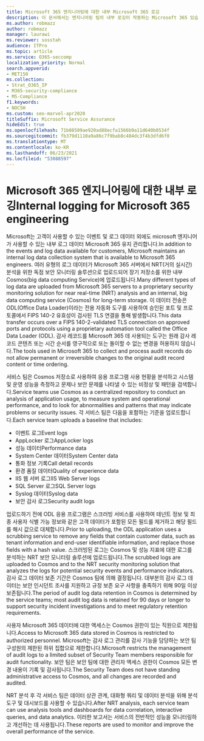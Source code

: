 ```yaml
---
title: Microsoft 365 엔지니어링에 대한 내부 Microsoft 365 로깅
description: 이 문서에서는 엔지니어링 팀의 내부 로깅이 작동하는 Microsoft 365 있습니다.
ms.author: robmazz
author: robmazz
manager: laurawi
ms.reviewer: sosstah
audience: ITPro
ms.topic: article
ms.service: O365-seccomp
localization_priority: Normal
search.appverid:
- MET150
ms.collection:
- Strat_O365_IP
- M365-security-compliance
- MS-Compliance
f1.keywords:
- NOCSH
ms.custom: seo-marvel-apr2020
titleSuffix: Microsoft Service Assurance
hideEdit: true
ms.openlocfilehash: 71b08509ae920ad88ecfa1566b9a11d640b0534f
ms.sourcegitcommit: fb379d1110a9a86c7f9bab8c484dc3f4b3dfd6f0
ms.translationtype: MT
ms.contentlocale: ko-KR
ms.lasthandoff: 06/23/2021
ms.locfileid: "53088597"
---
```

# <a name="internal-logging-for-microsoft-365-engineering"></a><span data-ttu-id="e69a1-103">Microsoft 365 엔지니어링에 대한 내부 로깅</span><span class="sxs-lookup"><span data-stu-id="e69a1-103">Internal logging for Microsoft 365 engineering</span></span>

<span data-ttu-id="e69a1-104">Microsoft는 고객이 사용할 수 있는 이벤트 및 로그 데이터 외에도 microsoft 엔지니어가 사용할 수 있는 내부 로그 데이터 Microsoft 365 유지 관리합니다.</span><span class="sxs-lookup"><span data-stu-id="e69a1-104">In addition to the events and log data available for customers, Microsoft maintains an internal log data collection system that is available to Microsoft 365 engineers.</span></span> <span data-ttu-id="e69a1-105">여러 유형의 로그 데이터가 Microsoft 365 서버에서 NRT(거의 실시간) 분석을 위한 독점 보안 모니터링 솔루션으로 업로드되어 장기 저장소를 위한 내부 Cosmos(big data computing Service)에 업로드됩니다.</span><span class="sxs-lookup"><span data-stu-id="e69a1-105">Many different types of log data are uploaded from Microsoft 365 servers to a proprietary security monitoring solution for near real-time (NRT) analysis and an internal, big data computing service (Cosmos) for long-term storage.</span></span> <span data-ttu-id="e69a1-106">이 데이터 전송은 ODL(Office Data Loader)이라는 전용 자동화 도구를 사용하여 승인된 포트 및 프로토콜에서 FIPS 140-2 유효성이 검사된 TLS 연결을 통해 발생합니다.</span><span class="sxs-lookup"><span data-stu-id="e69a1-106">This data transfer occurs over a FIPS 140-2-validated TLS connection on approved ports and protocols using a proprietary automation tool called the Office Data Loader (ODL).</span></span> <span data-ttu-id="e69a1-107">감사 레코드를 Microsoft 365 데 사용되는 도구는 원래 감사 레코드 콘텐츠 또는 시간 순서를 영구적으로 또는 돌이할 수 없는 변경을 허용하지 않습니다.</span><span class="sxs-lookup"><span data-stu-id="e69a1-107">The tools used in Microsoft 365 to collect and process audit records do not allow permanent or irreversible changes to the original audit record content or time ordering.</span></span>

<span data-ttu-id="e69a1-108">서비스 팀은 Cosmos 저장소로 사용하여 응용 프로그램 사용 현황을 분석하고 시스템 및 운영 성능을 측정하고 문제나 보안 문제를 나타낼 수 있는 비정상 및 패턴을 검색합니다.</span><span class="sxs-lookup"><span data-stu-id="e69a1-108">Service teams use Cosmos as a centralized repository to conduct an analysis of application usage, to measure system and operational performance, and to look for abnormalities and patterns that may indicate problems or security issues.</span></span> <span data-ttu-id="e69a1-109">각 서비스 팀은 다음을 포함하는 기준을 업로드합니다.</span><span class="sxs-lookup"><span data-stu-id="e69a1-109">Each service team uploads a baseline that includes:</span></span>

- <span data-ttu-id="e69a1-110">이벤트 로그</span><span class="sxs-lookup"><span data-stu-id="e69a1-110">Event logs</span></span>
- <span data-ttu-id="e69a1-111">AppLocker 로그</span><span class="sxs-lookup"><span data-stu-id="e69a1-111">AppLocker logs</span></span>
- <span data-ttu-id="e69a1-112">성능 데이터</span><span class="sxs-lookup"><span data-stu-id="e69a1-112">Performance data</span></span>
- <span data-ttu-id="e69a1-113">System Center 데이터</span><span class="sxs-lookup"><span data-stu-id="e69a1-113">System Center data</span></span>
- <span data-ttu-id="e69a1-114">통화 정보 기록</span><span class="sxs-lookup"><span data-stu-id="e69a1-114">Call detail records</span></span>
- <span data-ttu-id="e69a1-115">환경 품질 데이터</span><span class="sxs-lookup"><span data-stu-id="e69a1-115">Quality of experience data</span></span>
- <span data-ttu-id="e69a1-116">IIS 웹 서버 로그</span><span class="sxs-lookup"><span data-stu-id="e69a1-116">IIS Web Server logs</span></span>
- <span data-ttu-id="e69a1-117">SQL Server 로그</span><span class="sxs-lookup"><span data-stu-id="e69a1-117">SQL Server logs</span></span>
- <span data-ttu-id="e69a1-118">Syslog 데이터</span><span class="sxs-lookup"><span data-stu-id="e69a1-118">Syslog data</span></span>
- <span data-ttu-id="e69a1-119">보안 감사 로그</span><span class="sxs-lookup"><span data-stu-id="e69a1-119">Security audit logs</span></span>

<span data-ttu-id="e69a1-120">업로드하기 전에 ODL 응용 프로그램은 스크러빙 서비스를 사용하여 테넌트 정보 및 최종 사용자 식별 가능 정보와 같은 고객 데이터가 포함된 모든 필드를 제거하고 해당 필드를 해시 값으로 대체합니다.</span><span class="sxs-lookup"><span data-stu-id="e69a1-120">Prior to uploading, the ODL application uses a scrubbing service to remove any fields that contain customer data, such as tenant information and end-user identifiable information, and replace those fields with a hash value.</span></span> <span data-ttu-id="e69a1-121">스크러빙된 로그는 Cosmos 및 성능 지표에 대한 로그를 분석하는 NRT 보안 모니터링 솔루션에 업로드됩니다.</span><span class="sxs-lookup"><span data-stu-id="e69a1-121">The scrubbed logs are uploaded to Cosmos and to the NRT security monitoring solution that analyzes the logs for potential security events and performance indicators.</span></span> <span data-ttu-id="e69a1-122">감사 로그 데이터 보존 기간은 Cosmos 팀에 의해 결정됩니다. 대부분의 감사 로그 데이터는 보안 인시던트 조사를 지원하고 규정 보존 요구 사항을 충족하기 위해 90일 이상 보존됩니다.</span><span class="sxs-lookup"><span data-stu-id="e69a1-122">The period of audit log data retention in Cosmos is determined by the service teams; most audit log data is retained for 90 days or longer to support security incident investigations and to meet regulatory retention requirements.</span></span>

<span data-ttu-id="e69a1-123">사용자 Microsoft 365 데이터에 대한 액세스는 Cosmos 권한이 있는 직원으로 제한됩니다.</span><span class="sxs-lookup"><span data-stu-id="e69a1-123">Access to Microsoft 365 data stored in Cosmos is restricted to authorized personnel.</span></span> <span data-ttu-id="e69a1-124">Microsoft는 감사 로그 관리를 감사 기능을 담당하는 보안 팀 구성원의 제한된 하위 집합으로 제한합니다.</span><span class="sxs-lookup"><span data-stu-id="e69a1-124">Microsoft restricts the management of audit logs to a limited subset of Security Team members responsible for audit functionality.</span></span> <span data-ttu-id="e69a1-125">보안 팀은 보안 팀에 대한 관리자 액세스 권한이 Cosmos 모든 변경 내용이 기록 및 감사됩니다.</span><span class="sxs-lookup"><span data-stu-id="e69a1-125">The Security Team does not have standing administrative access to Cosmos, and all changes are recorded and audited.</span></span>

<span data-ttu-id="e69a1-126">NRT 분석 후 각 서비스 팀은 데이터 상관 관계, 대화형 쿼리 및 데이터 분석을 위해 분석 도구 및 대시보드를 사용할 수 있습니다.</span><span class="sxs-lookup"><span data-stu-id="e69a1-126">After NRT analysis, each service team can use analysis tools and dashboards for data correlation, interactive queries, and data analytics.</span></span> <span data-ttu-id="e69a1-127">이러한 보고서는 서비스의 전반적인 성능을 모니터링하고 개선하는 데 사용됩니다.</span><span class="sxs-lookup"><span data-stu-id="e69a1-127">These reports are used to monitor and improve the overall performance of the service.</span></span>
